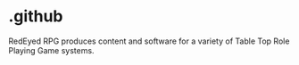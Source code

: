 # .github
RedEyed RPG produces content and software for a variety of Table Top Role Playing Game systems.
